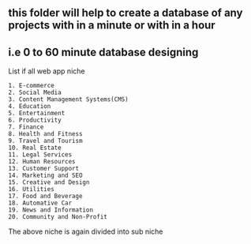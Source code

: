 ## this folder will help to create a database of any projects with in a minute or with in a hour 

## i.e 0 to 60 minute database designing 

List if all web app niche

```text
1. E-commerce
2. Social Media
3. Content Management Systems(CMS)
4. Education
5. Entertainment
6. Productivity
7. Finance
8. Health and Fitness
9. Travel and Tourism
10. Real Estate
11. Legal Services
12. Human Resources
13. Customer Support
14. Marketing and SEO
15. Creative and Design
16. Utilities
17. Food and Beverage
18. Automative Car
19. News and Information
20. Community and Non-Profit
```

The above niche is again divided into sub niche
